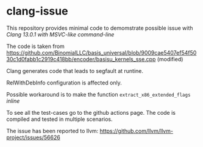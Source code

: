 # clang-issue

This repository provides minimal code to demomstrate possible issue with _Clang 13.0.1 with MSVC-like command-line_

The code is taken from https://github.com/BinomialLLC/basis_universal/blob/9009cae5407ef54f5030c1d0fabb1c2919c418bb/encoder/basisu_kernels_sse.cpp (modified)

Clang generates code that leads to segfault at runtine.

RelWithDebInfo configuration is affected only.

Possible workaround is to make the function `extract_x86_extended_flags` _inline_

To see all the test-cases go to the github actions page. The code is compiled and tested in multiple scenarios.

The issue has been reported to llvm: https://github.com/llvm/llvm-project/issues/56626

